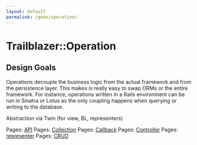 ```yaml
---
layout: default
permalink: /gems/operation/
---
```


# Trailblazer::Operation

## Design Goals

Operations decouple the business logic from the actual framework and from the persistence layer. This makes is really easy to swap ORMs or the entire framework. For instance, operations written in a Rails environment can be run in Sinatra or Lotus as the only coupling happens when querying or writing to the database.

Abstraction via Twin (for view, BL, representers)

Pages: [API](api.html)
Pages: [Collection](collection.html)
Pages: [Callback](callback.html)
Pages: [Controller](controller.html)
Pages: [representer](representer.html)
Pages: [CRUD](crud.html)
